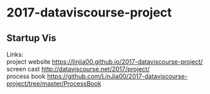 # 2017-dataviscourse-project
## Startup Vis
Links:                                                                 
project website https://linjia00.github.io/2017-dataviscourse-project/                                   
screen cast http://dataviscourse.net/2017/project/                             
process book https://github.com/LinJia00/2017-dataviscourse-project/tree/master/ProcessBook
